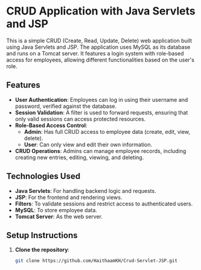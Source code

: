 # CRUD Application with Java Servlets and JSP

This is a simple CRUD (Create, Read, Update, Delete) web application built using Java Servlets and JSP. The application uses MySQL as its database and runs on a Tomcat server. It features a login system with role-based access for employees, allowing different functionalities based on the user's role.

## Features
- **User Authentication**: Employees can log in using their username and password, verified against the database.
- **Session Validation**: A filter is used to forward requests, ensuring that only valid sessions can access protected resources.
- **Role-Based Access Control**:
  - **Admin**: Has full CRUD access to employee data (create, edit, view, delete).
  - **User**: Can only view and edit their own information.
- **CRUD Operations**: Admins can manage employee records, including creating new entries, editing, viewing, and deleting.

## Technologies Used
- **Java Servlets**: For handling backend logic and requests.
- **JSP**: For the frontend and rendering views.
- **Filters**: To validate sessions and restrict access to authenticated users.
- **MySQL**: To store employee data.
- **Tomcat Server**: As the web server.

## Setup Instructions
1. **Clone the repository**:
   ```bash
   git clone https://github.com/HaithaamKH/Crud-Servlet-JSP.git
   ```
